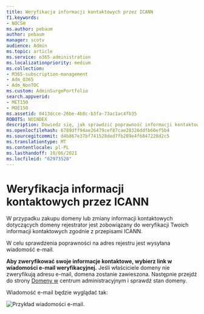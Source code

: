 ```yaml
---
title: Weryfikacja informacji kontaktowych przez ICANN
f1.keywords:
- NOCSH
ms.author: pebaum
author: pebaum
manager: scotv
audience: Admin
ms.topic: article
ms.service: o365-administration
ms.localizationpriority: medium
ms.collection:
- M365-subscription-management
- Adm_O365
- Adm_NonTOC
ms.custom: AdminSurgePortfolio
search.appverid:
- MET150
- MOE150
ms.assetid: 0413dcce-26be-4b8c-b3fa-73ac1ac4fb35
ROBOTS: NOINDEX
description: Dowiedz się, jak sprawdzić poprawność informacji kontaktowych w celu zachowania zgodności z przepisami ICANN.
ms.openlocfilehash: 6789dff94ae26479cef87cae28326ddfb60ef5b4
ms.sourcegitcommit: d4b867e37bf741528ded7fb289e4f6847228d2c5
ms.translationtype: MT
ms.contentlocale: pl-PL
ms.lasthandoff: 10/06/2021
ms.locfileid: "62973528"
---
```

# <a name="icann-verification-of-contact-information"></a>Weryfikacja informacji kontaktowych przez ICANN

W przypadku zakupu domeny lub zmiany informacji kontaktowych dotyczących domeny rejestrator jest zobowiązany do weryfikacji Twoich informacji kontaktowych zgodnie z przepisami ICANN.

W celu sprawdzenia poprawności na adres rejestru jest wysyłana wiadomość e-mail.

 **Aby zweryfikować swoje informacje kontaktowe, wybierz link w wiadomości e-mail weryfikacyjnej.** Jeśli właściciele domeny nie zweryfikują adresu e-mail, domena zostanie zawieszona. Następnie przejdź do strony [Domeny w](https://admin.microsoft.com/adminportal/home?ref=Domains) centrum administracyjnym i sprawdź stan domeny.

Wiadomość e-mail będzie wyglądać tak:

![Przykład wiadomości e-mail.](../../media/8bf27c08-510c-4d49-b152-8d047d038f1f.jpg)


